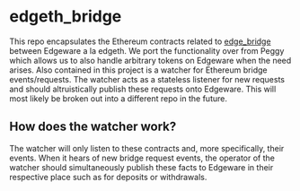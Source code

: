 # edgeth_bridge
This repo encapsulates the Ethereum contracts related to [edge_bridge](https://github.com/hicommonwealth/edge_bridge) between Edgeware a la edgeth. We port the functionality over from Peggy which allows us to also handle arbitrary tokens on Edgeware when the need arises. Also contained in this project is a watcher for Ethereum bridge events/requests. The watcher acts as a stateless listener for new requests and should altruistically publish these requests onto Edgeware. This will most likely be broken out into a different repo in the future.

## How does the watcher work?
The watcher will only listen to these contracts and, more specifically, their events. When it hears of new bridge request events, the operator of the watcher should simultaneously publish these facts to Edgeware in their respective place such as for deposits or withdrawals.
